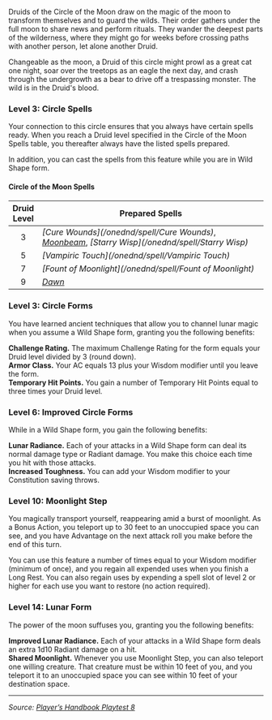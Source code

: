 Druids of the Circle of the Moon draw on the magic of the moon to transform themselves and to guard the wilds. Their order gathers under the full moon to share news and perform rituals. They wander the deepest parts of the wilderness, where they might go for weeks before crossing paths with another person, let alone another Druid.

Changeable as the moon, a Druid of this circle might prowl as a great cat one night, soar over the treetops as an eagle the next day, and crash through the undergrowth as a bear to drive off a trespassing monster. The wild is in the Druid's blood.

### Level 3: Circle Spells

Your connection to this circle ensures that you always have certain spells ready. When you reach a Druid level specified in the Circle of the Moon Spells table, you thereafter always have the listed spells prepared.

In addition, you can cast the spells from this feature while you are in Wild Shape form.

#### Circle of the Moon Spells

| Druid<br>Level | Prepared Spells                                                                                                              |
|:--------------:|------------------------------------------------------------------------------------------------------------------------------|
|       3        | _[Cure Wounds](/onednd/spell/Cure Wounds)_, _[Moonbeam](/onednd/spell/Moonbeam)_, _[Starry Wisp](/onednd/spell/Starry Wisp)_ |
|       5        | _[Vampiric Touch](/onednd/spell/Vampiric Touch)_                                                                             |
|       7        | _[Fount of Moonlight](/onednd/spell/Fount of Moonlight)_                                                                     |
|       9        | _[Dawn](/onednd/spell/Dawn)_                                                                                                 |

### Level 3: Circle Forms

You have learned ancient techniques that allow you to channel lunar magic when you assume a Wild Shape form, granting you the following benefits:

**Challenge Rating.** The maximum Challenge Rating for the form equals your Druid level divided by 3 (round down).  
**Armor Class.** Your AC equals 13 plus your Wisdom modifier until you leave the form.  
**Temporary Hit Points.** You gain a number of Temporary Hit Points equal to three times your Druid level.

### Level 6: Improved Circle Forms

While in a Wild Shape form, you gain the following benefits:

**Lunar Radiance.** Each of your attacks in a Wild Shape form can deal its normal damage type or Radiant damage. You make this choice each time you hit with those attacks.  
**Increased Toughness.** You can add your Wisdom modifier to your Constitution saving throws.

### Level 10: Moonlight Step

You magically transport yourself, reappearing amid a burst of moonlight. As a Bonus Action, you teleport up to 30 feet to an unoccupied space you can see, and you have Advantage on the next attack roll you make before the end of this turn.

You can use this feature a number of times equal to your Wisdom modifier (minimum of once), and you regain all expended uses when you finish a Long Rest. You can also regain uses by expending a spell slot of level 2 or higher for each use you want to restore (no action required).

### Level 14: Lunar Form

The power of the moon suffuses you, granting you the following benefits:

**Improved Lunar Radiance.** Each of your attacks in a Wild Shape form deals an extra 1d10 Radiant damage on a hit.  
**Shared Moonlight.** Whenever you use Moonlight Step, you can also teleport one willing creature. That creature must be within 10 feet of you, and you teleport it to an unoccupied space you can see within 10 feet of your destination space.

----

_Source: [Player’s Handbook Playtest 8](https://www.dndbeyond.com/sources/ua/ph-playtest-8)_
